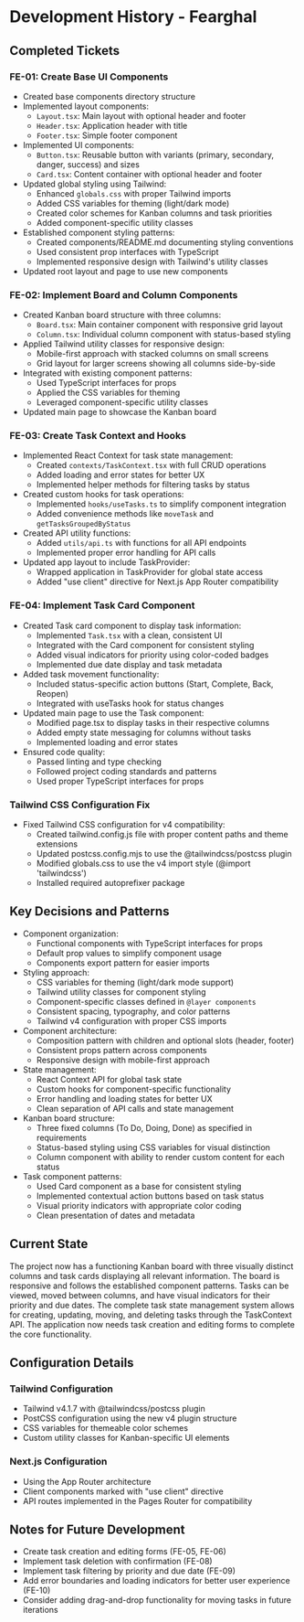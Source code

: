 # Development History - Fearghal

## Completed Tickets

### FE-01: Create Base UI Components
- Created base components directory structure
- Implemented layout components:
  - `Layout.tsx`: Main layout with optional header and footer
  - `Header.tsx`: Application header with title
  - `Footer.tsx`: Simple footer component
- Implemented UI components:
  - `Button.tsx`: Reusable button with variants (primary, secondary, danger, success) and sizes
  - `Card.tsx`: Content container with optional header and footer
- Updated global styling using Tailwind:
  - Enhanced `globals.css` with proper Tailwind imports
  - Added CSS variables for theming (light/dark mode)
  - Created color schemes for Kanban columns and task priorities
  - Added component-specific utility classes
- Established component styling patterns:
  - Created components/README.md documenting styling conventions
  - Used consistent prop interfaces with TypeScript
  - Implemented responsive design with Tailwind's utility classes
- Updated root layout and page to use new components

### FE-02: Implement Board and Column Components
- Created Kanban board structure with three columns:
  - `Board.tsx`: Main container component with responsive grid layout
  - `Column.tsx`: Individual column component with status-based styling
- Applied Tailwind utility classes for responsive design:
  - Mobile-first approach with stacked columns on small screens
  - Grid layout for larger screens showing all columns side-by-side
- Integrated with existing component patterns:
  - Used TypeScript interfaces for props
  - Applied the CSS variables for theming
  - Leveraged component-specific utility classes
- Updated main page to showcase the Kanban board

### FE-03: Create Task Context and Hooks
- Implemented React Context for task state management:
  - Created `contexts/TaskContext.tsx` with full CRUD operations
  - Added loading and error states for better UX
  - Implemented helper methods for filtering tasks by status
- Created custom hooks for task operations:
  - Implemented `hooks/useTasks.ts` to simplify component integration
  - Added convenience methods like `moveTask` and `getTasksGroupedByStatus`
- Created API utility functions:
  - Added `utils/api.ts` with functions for all API endpoints
  - Implemented proper error handling for API calls
- Updated app layout to include TaskProvider:
  - Wrapped application in TaskProvider for global state access
  - Added "use client" directive for Next.js App Router compatibility

### FE-04: Implement Task Card Component
- Created Task card component to display task information:
  - Implemented `Task.tsx` with a clean, consistent UI
  - Integrated with the Card component for consistent styling
  - Added visual indicators for priority using color-coded badges
  - Implemented due date display and task metadata
- Added task movement functionality:
  - Included status-specific action buttons (Start, Complete, Back, Reopen)
  - Integrated with useTasks hook for status changes
- Updated main page to use the Task component:
  - Modified page.tsx to display tasks in their respective columns
  - Added empty state messaging for columns without tasks
  - Implemented loading and error states
- Ensured code quality:
  - Passed linting and type checking
  - Followed project coding standards and patterns
  - Used proper TypeScript interfaces for props

### Tailwind CSS Configuration Fix
- Fixed Tailwind CSS configuration for v4 compatibility:
  - Created tailwind.config.js file with proper content paths and theme extensions
  - Updated postcss.config.mjs to use the @tailwindcss/postcss plugin
  - Modified globals.css to use the v4 import style (@import 'tailwindcss')
  - Installed required autoprefixer package

## Key Decisions and Patterns

- Component organization:
  - Functional components with TypeScript interfaces for props
  - Default prop values to simplify component usage
  - Components export pattern for easier imports
- Styling approach:
  - CSS variables for theming (light/dark mode support)
  - Tailwind utility classes for component styling
  - Component-specific classes defined in `@layer components`
  - Consistent spacing, typography, and color patterns
  - Tailwind v4 configuration with proper CSS imports
- Component architecture:
  - Composition pattern with children and optional slots (header, footer)
  - Consistent props pattern across components
  - Responsive design with mobile-first approach
- State management:
  - React Context API for global task state
  - Custom hooks for component-specific functionality
  - Error handling and loading states for better UX
  - Clean separation of API calls and state management
- Kanban board structure:
  - Three fixed columns (To Do, Doing, Done) as specified in requirements
  - Status-based styling using CSS variables for visual distinction
  - Column component with ability to render custom content for each status
- Task component patterns:
  - Used Card component as a base for consistent styling
  - Implemented contextual action buttons based on task status
  - Visual priority indicators with appropriate color coding
  - Clean presentation of dates and metadata

## Current State

The project now has a functioning Kanban board with three visually distinct columns and task cards displaying all relevant information. The board is responsive and follows the established component patterns. Tasks can be viewed, moved between columns, and have visual indicators for their priority and due dates. The complete task state management system allows for creating, updating, moving, and deleting tasks through the TaskContext API. The application now needs task creation and editing forms to complete the core functionality.

## Configuration Details

### Tailwind Configuration
- Tailwind v4.1.7 with @tailwindcss/postcss plugin
- PostCSS configuration using the new v4 plugin structure
- CSS variables for themeable color schemes
- Custom utility classes for Kanban-specific UI elements

### Next.js Configuration
- Using the App Router architecture
- Client components marked with "use client" directive
- API routes implemented in the Pages Router for compatibility

## Notes for Future Development

- Create task creation and editing forms (FE-05, FE-06)
- Implement task deletion with confirmation (FE-08)
- Implement task filtering by priority and due date (FE-09)
- Add error boundaries and loading indicators for better user experience (FE-10)
- Consider adding drag-and-drop functionality for moving tasks in future iterations